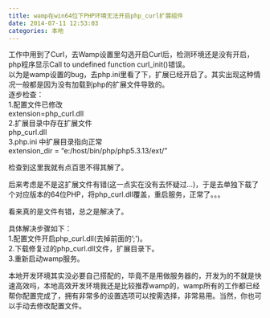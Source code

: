 ```yaml
---
title: wamp在win64位下PHP环境无法开启php_curl扩展组件
date: 2014-07-11 12:53:03
categories: 本地
---
```


工作中用到了Curl，去Wamp设置里勾选开启Curl后，检测环境还是没有开启，php程序显示Call to undefined function curl\_init()错误。  
以为是wamp设置的bug，去php.ini里看了下，扩展已经开启了。其实出现这种情况一般都是因为没有加载到php的扩展文件导致的。  
逐步检查：  
1.配置文件已修改  
extension=php\_curl.dll  
2.扩展目录中存在扩展文件  
php\_curl.dll  
3.php.ini 中扩展目录指向正常  
extension\_dir = “e:/host/bin/php/php5.3.13/ext/”

检查到这里我就有点百思不得其解了。

后来考虑是不是这扩展文件有错(这一点实在没有去怀疑过…)，于是去单独下载了个对应版本的64位PHP，将php\_curl.dll覆盖，重启服务，正常了。。。

看来真的是文件有错，总之是解决了。

具体解决步骤如下：  
1.配置文件开启php\_curl.dll(去掉前面的’;')。  
2.下载修复过的php\_curl.dll文件，扩展目录下。  
3.重新启动wamp服务。

本地开发环境其实没必要自己搭配的，毕竟不是用做服务器的，开发为的不就是快速高效吗，本地高效开发环境我还是比较推荐wamp的，wamp所有的工作都已经帮你配置完成了，拥有非常多的设置选项可以按需选择，非常易用。当然，你也可以手动去修改配置文件。
